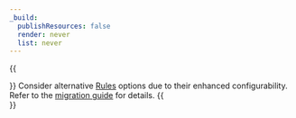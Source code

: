 ```yaml
---
_build:
  publishResources: false
  render: never
  list: never
---
```


{{<Aside type="warning">}}
Consider alternative [Rules](/rules/) options due to their enhanced configurability. Refer to the [migration guide](/rules/reference/page-rules-migration/) for details.
{{</Aside>}}